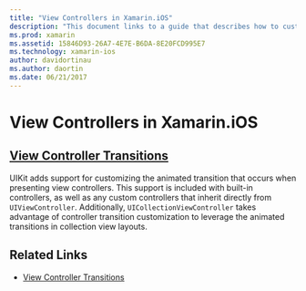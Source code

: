 ```yaml
---
title: "View Controllers in Xamarin.iOS"
description: "This document links to a guide that describes how to customize the animated transitions between view controllers in Xamarin.iOS."
ms.prod: xamarin
ms.assetid: 15846D93-26A7-4E7E-B6DA-8E20FCD995E7
ms.technology: xamarin-ios
author: davidortinau
ms.author: daortin
ms.date: 06/21/2017
---
```


# View Controllers in Xamarin.iOS

## [View Controller Transitions](transitions.md)

UIKit adds support for customizing the animated transition that occurs when presenting view controllers. This support is included with built-in controllers, as well as any custom controllers that inherit directly from `UIViewController`. Additionally, `UICollectionViewController` takes advantage of controller transition customization to leverage the animated transitions in collection view layouts.

## Related Links

- [View Controller Transitions](~/ios/user-interface/ios-ui/view-controllers/transitions.md)

